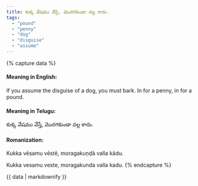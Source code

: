 ```yaml
---
title: కుక్క వేషము వేస్తే, మొరగకుండా వల్ల కాదు.
tags:
  - "pound"
  - "penny"
  - "dog"
  - "disguise"
  - "assume"
---
```


{% capture data %}
#### Meaning in English:
If you assume the disguise of a dog, you must bark.
In for a penny, in for a pound.

#### Meaning in Telugu:
కుక్క వేషము వేస్తే, మొరగకుండా వల్ల కాదు.

#### Romanization:
Kukka vēṣamu vēstē, moragakuṇḍā valla kādu.

Kukka vesamu veste, moragakunda valla kadu.
{% endcapture %}

{{ data | markdownify }}

